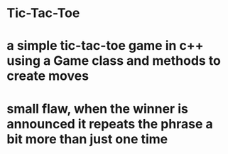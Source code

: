 # Tic-Tac-Toe
# a simple tic-tac-toe game in c++ using a Game class and methods to create moves
# small flaw, when the winner is announced it repeats the phrase a bit more than just one time
